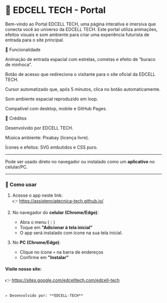 # 🌌 EDCELL TECH - Portal

Bem-vindo ao Portal EDCELL TECH, uma página interativa e imersiva que conecta você ao universo da EDCELL TECH.
Este portal utiliza animações, efeitos visuais e som ambiente para criar uma experiência futurista de entrada para o site principal.

🚀 Funcionalidade

Animação de entrada espacial com estrelas, cometas e efeito de “buraco de minhoca”.

Botão de acesso que redireciona o visitante para o site oficial da EDCELL TECH.

Cursor automatizado que, após 5 minutos, clica no botão automaticamente.

Som ambiente espacial reproduzido em loop.

Compatível com desktop, mobile e GitHub Pages.


📎 Créditos

Desenvolvido por EDCELL TECH.

Música ambiente: Pixabay (licença livre).

Ícones e efeitos: SVG embutidos e CSS puro.

---

Pode ser usado direto no navegador ou instalado como um **aplicativo** no celular/PC.

---

### 🚀 Como usar
1. Acesse o app neste link:  
   👉 https://assistenciatecnica-tech.github.io/

2. No navegador do **celular (Chrome/Edge)**:  
   - Abra o menu (⋮)  
   - Toque em **"Adicionar à tela inicial"**  
   - O app será instalado com ícone na sua tela inicial.  

3. No **PC (Chrome/Edge)**:  
   - Clique no ícone `+` na barra de endereços  
   - Confirme em **"Instalar"**  

#### Visite nosso site: 

   👉 https://sites.google.com/edcelltech.com/edcell-tech

```

✍️ Desenvolvido por: **EDCELL-TECH**
